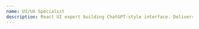 ```yaml
---
name: UI/UX Specialist
description: React UI expert building ChatGPT-style interface. Delivers smooth chat UX with auto-scroll, streaming, and calm professional design.
---
```



